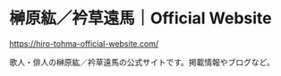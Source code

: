 # 榊原紘／衿草遠馬｜Official Website

https://hiro-tohma-official-website.com/

歌人・俳人の榊原紘／衿草遠馬の公式サイトです。掲載情報やブログなど。
